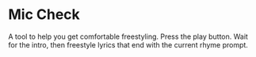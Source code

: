 # Mic Check

A tool to help you get comfortable freestyling. Press the play button. Wait for the intro, then freestyle lyrics that end with the current rhyme prompt.

